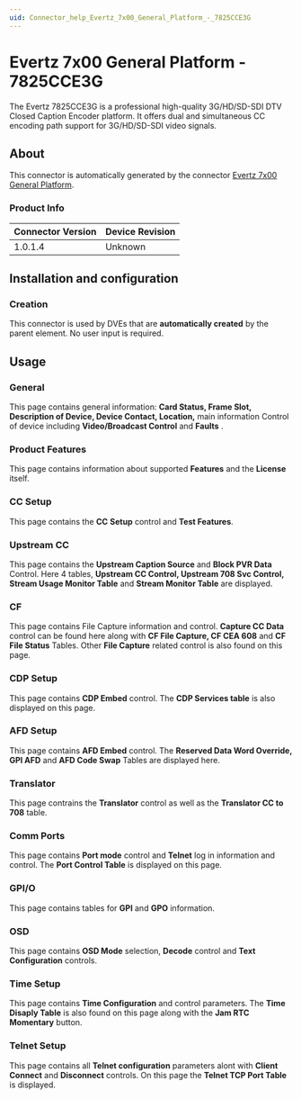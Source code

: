 ```yaml
---
uid: Connector_help_Evertz_7x00_General_Platform_-_7825CCE3G
---
```


# Evertz 7x00 General Platform - 7825CCE3G

The Evertz 7825CCE3G is a professional high-quality 3G/HD/SD-SDI DTV Closed Caption Encoder platform. It offers dual and simultaneous CC encoding path support for 3G/HD/SD-SDI video signals.

## About

This connector is automatically generated by the connector [Evertz 7x00 General Platform](xref:Connector_help_Evertz_7x00_General_Platform).

### Product Info

| **Connector Version** | **Device Revision** |
|--------------------|---------------------|
| 1.0.1.4            | Unknown             |

## Installation and configuration

### Creation

This connector is used by DVEs that are **automatically created** by the parent element. No user input is required.

## Usage

### General

This page contains general information: **Card Status, Frame Slot, Description of Device, Device Contact, Location,** main information Control of device including **Video/Broadcast Control** and **Faults** .

### Product Features

This page contains information about supported **Features** and the **License** itself.

### CC Setup

This page contains the **CC** **Setup** control and **Test Features**.

### Upstream CC

This page contains the **Upstream Caption Source** and **Block PVR Data** Control. Here 4 tables, **Upstream CC Control, Upstream 708 Svc Control, Stream Usage Monitor Table** and **Stream Monitor Table** are displayed.

### CF

This page contains File Capture information and control. **Capture CC Data** control can be found here along with **CF File Capture, CF CEA 608** and **CF File Status** Tables. Other **File Capture** related control is also found on this page.

### CDP Setup

This page contains **CDP Embed** control. The **CDP Services table** is also displayed on this page.

### AFD Setup

This page contains **AFD Embed** control. The **Reserved Data Word Override, GPI AFD** and **AFD Code Swap** Tables are displayed here.

### Translator

This page contrains the **Translator** control as well as the **Translator CC to 708** table.

### Comm Ports

This page contains **Port mode** control and **Telnet** log in information and control. The **Port Control Table** is displayed on this page.

### GPI/O

This page contains tables for **GPI** and **GPO** information.

### OSD

This page contains **OSD Mode** selection, **Decode** control and **Text Configuration** controls.

### Time Setup

This page contains **Time Configuration** and control parameters. The **Time Disaply Table** is also found on this page along with the **Jam RTC Momentary** button.

### Telnet Setup

This page contains all **Telnet configuration** parameters alont with **Client Connect** and **Disconnect** controls. On this page the **Telnet TCP Port Table** is displayed.
